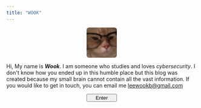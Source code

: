 ```yaml
---
title: "WOOK"
---
```


<img 
    style="display: block; 
           margin-left: auto;
           margin-right: auto;
           width: 80px;
           border-radius: 8%;"
    src="./leon.png" style="width: 60px;" alt="leon">

<p style="text-align: left">
    Hi, My name is <i><strong>Wook</strong></i>.
    I am someone who studies and loves <i>cybersecurity</i>. I don't know how you ended up in this humble place but this blog was created because my small brain cannot contain all the vast information. If you would like to get in touch, you can email me
    <a style="text-decoration: underline">leewookb@gmail.com</a>
</p>

<a href="/blog/" style="text-decoration: none;">
    <button 
        style="display: block; 
            margin-left: auto;
            margin-right: auto;
            width: 80px;">
    Enter
    </button>
</a>
